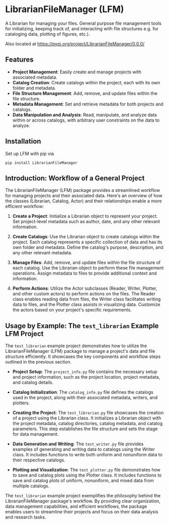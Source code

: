 # LibrarianFileManager (LFM)

A Librarian for managing your files. General purpose file management tools for initializing, keeping track of, and interacting with file structures e.g. for cataloging data, plotting of figures, etc.).

Also located at
https://pypi.org/project/LibrarianFileManager/0.0.0/


## Features

- **Project Management**: Easily create and manage projects with associated metadata.
- **Catalog Creation**: Create catalogs within the project, each with its own folder and metadata.
- **File Structure Management**: Add, remove, and update files within the file structure.
- **Metadata Management**: Set and retrieve metadata for both projects and catalogs.
- **Data Manipulation and Analysis**: Read, manipulate, and analyze data within or across catalogs, with arbitrary user constraints on the data to analyze.

## Installation
Set up LFM with pip via
```
pip install LibrarianFileManager
```

## Introduction: Workflow of a General Project

The LibrarianFileManager (LFM) package provides a streamlined workflow for managing projects and their associated data. Here's an overview of how the classes (Librarian, Catalog, Actor) and their relationships enable a more efficient workflow:

1. **Create a Project**: Initialize a Librarian object to represent your project. Set project-level metadata such as author, date, and any other relevant information.

2. **Create Catalogs**: Use the Librarian object to create catalogs within the project. Each catalog represents a specific collection of data and has its own folder and metadata. Define the catalog's purpose, description, and any other relevant metadata.

3. **Manage Files**: Add, remove, and update files within the file structure of each catalog. Use the Librarian object to perform these file management operations. Assign metadata to files to provide additional context and information.

4. **Perform Actions**: Utilize the Actor subclasses (Reader, Writer, Plotter, and other custom actors) to perform actions on the files. The Reader class enables reading data from files, the Writer class facilitates writing data to files, and the Plotter class assists in visualizing data. Customize the actors based on your project's specific requirements.


## Usage by Example: The `test_librarian` Example LFM Project

The `test_librarian` example project demonstrates how to utilize the LibrarianFileManager (LFM) package to manage a project's data and file structure efficiently. It showcases the key components and workflow steps outlined in the previous section.

- **Project Setup**: The `project_info.py` file contains the necessary setup and project information, such as the project location, project metadata, and catalog details.

- **Catalog Initialization**: The `catalog_info.py` file defines the catalogs used in the project, along with their associated metadata, writers, and plotters.

- **Creating the Project**: The `test_librarian.py` file showcases the creation of a project using the Librarian class. It initializes a Librarian object with the project metadata, catalog directories, catalog metadata, and catalog parameters. This step establishes the file structure and sets the stage for data management.

- **Data Generation and Writing**: The `test_writer.py` file provides examples of generating and writing data to catalogs using the Writer class. It includes functions to write both uniform and nonuniform data to their respective catalogs.

- **Plotting and Visualization**: The `test_plotter.py` file demonstrates how to save and catalog plots using the Plotter class. It includes functions to save and catalog plots of uniform, nonuniform, and mixed data from multiple catalogs.

The `test_librarian` example project exemplifies the philosophy behind the LibrarianFileManager package's workflow. By providing clear organization, data management capabilities, and efficient workflows, the package enables users to streamline their projects and focus on their data analysis and research tasks.
